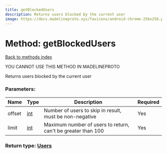 ```yaml
---
title: getBlockedUsers
description: Returns users blocked by the current user
image: https://docs.madelineproto.xyz/favicons/android-chrome-256x256.png
---
```

# Method: getBlockedUsers  
[Back to methods index](index.md)


YOU CANNOT USE THIS METHOD IN MADELINEPROTO


Returns users blocked by the current user

### Parameters:

| Name     |    Type       | Description | Required |
|----------|---------------|-------------|----------|
|offset|[int](../types/int.md) | Number of users to skip in result, must be non-negative | Yes|
|limit|[int](../types/int.md) | Maximum number of users to return, can't be greater than 100 | Yes|


### Return type: [Users](../types/Users.md)

